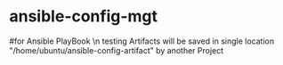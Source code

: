 # ansible-config-mgt
#for Ansible PlayBook \n
testing
Artifacts will be saved in single location "/home/ubuntu/ansible-config-artifact" by another Project
